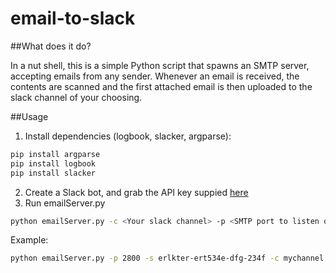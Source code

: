 # email-to-slack

##What does it do?

In a nut shell, this is a simple Python script that spawns an SMTP server, accepting emails from any sender. Whenever an email is received, the contents are scanned and the first attached email is then uploaded to the slack channel of your choosing.

##Usage
1. Install dependencies (logbook, slacker, argparse):
```Bash
pip install argparse
pip install logbook
pip install slacker
```
2. Create a Slack bot, and grab the API key suppied [here](https://api.slack.com/bot-users)
3. Run emailServer.py
```Bash
python emailServer.py -c <Your slack channel> -p <SMTP port to listen on - defaults to 2500> -s <Your Bot's Slack API key>
```
Example: 
```Bash
python emailServer.py -p 2800 -s erlkter-ert534e-dfg-234f -c mychannel
```
